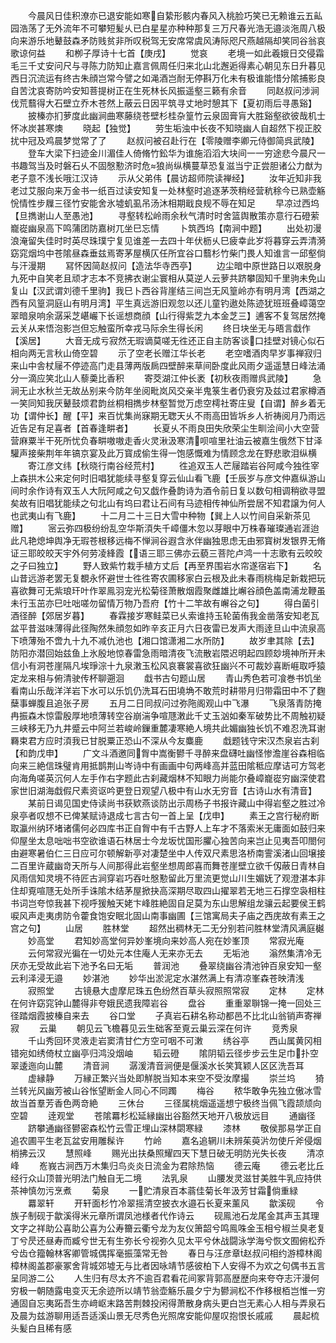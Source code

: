 <!-- { "loadSidebar": true } -->
　　今晨风日佳积潦亦已退安能如寒自絷形骸内春风入桃脸巧笑已无赖谁云五畆园浩荡了无外流年不可攀短髪乆已白星星亦种种那复三万尺春光浩无邉淡沲周八极向来游乐地鼙鼓森矛防贱贫非所叹税驾无安席常虞风涛际咫尺燕越隔却笑同谷翁哀歌谅何益
　　和栁子厚诗十七首【庚戌】
　　觉哀
　　老境一如此羲娥日交侵霜毛三千丈安问尺与寻陈力防知止嘉言佩周任归来北山北邂逅得素心朝见东日升暮见西日沉流运有终古朱顔岂常今譬之如渑酒岂耐无停斟万化未有极谁能惜分隂捕影良自苦沈哀寄防吟安知菩提树正在生死林长风振遥壑三籁有余音
　　同赵叔问涉涧伐荒蘙得大石壁立乔木苍然上蔽云日因平筑寻丈地时憩其下【夏初雨后寻愚谿】
　　披榛亦扪萝度此幽涧曲寒藤绕苍壁杉桂杂篁竹云泉固膏肓大胜谿壑欲彼哉机士怀冰炭甚寒燠
　　晓起【独觉】
　　劳生垢浊中长夜不知晓幽人自超然下视正胶扰中冠及鸡晨梦觉常了了
　　赵叔问被召赴行在【零陵赠李卿元侍御简呉武陵】
　　登车大梁下扫迹金川湄佳人倚脩竹鈆华为谁施滔滔大块间一一穷途悲今晨尺一书趣驾当及时磐石乆不固慇懃济时危狼尚纵横蔓草恐复滋当宁正尝胆诸公力猷为老子意不浅长哦江汉诗
　　示从父弟伟【晨访超师院读禅经】
　　汝年近知非我老过艾服向来万金书一纸百过读安知复一处林壑时追逐茅茨稍经营秔稌今已熟壶觞恱情性步屧三径竹安能舍氷墟虮虱吊汤沐相期戢良规不辱在知足
　　早凉过西坞【旦擕谢山人至愚池】
　　寻壑转松岭雨余秋气清时时舍篮舆散策亦意行石磴萦巃嵸幽泉高下鸣蒲团防嘉树兀坐巳忘情
　　卜筑西坞【南涧中题】
　　出处初漫浪淹留失佳时时英尽珠璞宁复见谁差一去四十年伏枥乆巳疲幸此岁将暮穿云弄清漪窈窕烟坞中苍隂昼森垂兹焉寄茅屋横仄任所宜谷口蘙杉竹柴门畏人知谁言一邱壑倘与汗漫期
　　冩怀因简赵叔问【造法华寺西亭】
　　边尘暗中原世路日以艰脱身九死中自笑老且顽才志本不竞拂衣谢尘寰相从莫逆人云萝共跻攀固知千里驹未免山复山【汉武谓刘德千里驹】我巳卜西谷背崖结三间岂无风篁岭亦有明月湾【西湖之西有风篁洞庭山有明月湾】平生真远游旧观忽以还儿童钓遨处陈迹犹班班叠嶂蔼空翠暗泉响余潺采芝嵁巗下长谣想商顔【山行得紫芝九本金芝三】逋客不复驾居然掩云关从来悟泡影岂但忘触蛮所幸戎马际余生得长闲
　　终日块坐无与晤言戱作【溪居】
　　大音无成亏寂然无瑕谪莫嗟无徃还正自主防客谈口挂壁对镜心似石相向两无言秋山倚空碧
　　示了空老长赠江华长老
　　老空嗜酒肉早岁事禅寂归来山中舎杖屦不停迹高门走县薄两版扄四壁醉来草间卧度此风雨夕遥遥慧日峰法涌分一滴应笑北山人藜羮比香积
　　寄茭湖江仲长袤【初秋夜雨赠呉武陵】
　　急涧无止水秋兰无故丛别来今防年坐阅毗岚风交亲半鬼箓生者仍衰穷及兹过君家樽酒一笑同知我厌鼙鼓烦君韵丝桐相擕步林壑暂觉万虑空樗社寄庄叟【自谓】醉乡着无功【谓仲长】醒【平】来百忧集尚寐期无聦天乆不雨高田皆坼乡人祈祷阅月乃雨远近告足有足喜者【首春逢畊者】
　　长夏乆不雨良田失欣荣尘生甽浍间小大空营营麻粟半干死所忧负春畊嗷嗷走香火灵湫汲寒清呗喧里社油云被嘉生俄然下甘泽驩声接柴荆年年镐京宴及此万寳成偷生得一饱感慨难为情顾念龙在野悲歌泪纵横
　　寄江彦文纬【秋晓行南谷经荒村】
　　徃追双玉人芒屦踏岩谷阿咸今独徃宰上森拱木公来定何时旧唱犹能续寻壑复穿云仙山看飞鹿【壬辰岁与彦文仲嘉纵游山间时余作诗有双玉人大阮阿咸之句又戯作叠韵诗为酒令前日复以数句相调稍欲寻盟矣故有旧唱犹能续之句北山有坞曰君让石间有马迹相传神仙所尝居不知君譲为何人也武夷山有飞鹿】
　　十二月二十三日大雪中种物【巽上人以竹间自采新茶见赠】
　　宻云弥四极纷纷乱空华斯湏失千嶂僵木忽以芽眼中万株春璀璨通岩涯迨此凡艳熄坤舆净无瑕苍根移远梅不惮涧谷遐含氷伴幽独思虑无由邪寳树发银界无脩证三耶皎皎天宇外何劳凌綘霞【语三耶三佛亦云藐三菩陀卢鸿一十志歌有云皎皎之子曰独立】
　　野人致紫竹栽手植方丈后【再至界围岩水帘遂宿岩下】
　　名山昔远游老罢无复覩永怀避世士徃徃寄农圃移家白云根及此未春雨桃梅足新栽把玩喜欲舞可无紫琅玕叶作翠鳯羽宠光松菊径萧散烟霞聚雌雄比嶰谷顔色盖南浦龙鞭虽未行玉茁亦巳吐咄嗟勿留情万物乃吾府【竹十二竿故有嶰谷之句】
　　得白菌引酒径醉【郊居岁暮】
　　春霖接岁寒鲑菜已乆索谁持玉轮菌侑我金凿落安知老瓦盆平昔滋味薄得此径陶然朱顔忽如昨辛亥正月六日夜雷已发声大雨逹旦山中流泉高下喷薄殆不啻九十九不减仇池也【湘口馆潇湘二水所防】
　　故岁聿其除【去】防阳亦潜回始兹鱼上氷殷地惊春雷急雨暗清夜飞流散岩隈迟明起四顾玅境神所开未信小有洞苍崖隔凡埃琤淙十九泉潄玉松风哀褰裳喜欲狂幽兴不可裁妙喜断崕取呼猿定龙来相与俯清驶传杯聊遡洄
　　戱书古句题山居
　　青山秀色若可飡巻书饥坐看南山乐哉洋洋岩下水可以乐饥仍洗耳石田墝埆不敢荒时耕带月归带霜田中不了麴蘖事蝉腹且追张子房
　　五月二日同叔问过弥陁阁观山中飞瀑
　　飞泉落青防掩冉振森木惊雷殷厚地喷薄转空谷崩湍争喧豗潄此千丈玉汹如秦军破势比不周触初疑三峡移无乃九井蹙云中阿兰若峻岭鏁重麓凄寒絶人境共此媚幽独长饥不难忍洗耳谢羇束君方应时湏我已甘脱粟正恐山不深从今友麋鹿
　　戱题钱守宋汉杰泉岩古刹【和韵戊申】
　　广文斗酒邀同胷中嵩衡鬰千寻醉来盘礴吐幽怪惨澹崖谷森相临向来三絶信珠璧肯用抵鹊荆山岑诗中有画画中句两峰高并蓝田隂秪应摩诘可方驾老向海角嗟英沉何人左手作右字题此古刹藏烟林不知眼力尚能尔叠嶂巃嵸穷幽深使君家世旧湖海戱假尺素资讴吟更登日观望八极中有山水无穷音【古诗山水有清音】
　　某前日谒见国史侍读尚书获欵燕谈防出示周杨子书报许藏山中得岩壑之胜过冷泉亭者叹想不已俾某赋诗退成七言古句一首上呈【戊申】
　　素王之宫行秘府断取瀛州纳环堵诸儒何必四库书正自胷中有千古野人上车才不落索米无庸面如鼓归来仰屋坐太息咄咄书空欲谁语石林居士今龙坂忧国形臞心独苦向来岂止见夷吾叩閤何由避寒暑伯仁三日应可尔顿解新亭对凄楚坐中人传双尺素思洛桥南霅溪渚山回壌接二百里许蔵幽竒天所与人间那得此岩壑坐想周郎喜而舞苍崖壁立欲千仭蔽日青林自风雨信知灵境不待匠古涧穿岩巧吞吐慇懃留此万里流更觉山川生媚妩了观澄湛本非住却覔喧豗无处所手诛隂木结茅屋掀抉高深期尽取四山擢翠若无地三石撑空袅相柱书词岂夸惊我甚下视呼猨触天姥卞峰胜絶固自足莫为东山思解组龙骧云起要侯王鹤唳风声走夷虏防令藿食饱安眠北固山南事幽圃【三馆寓局夫子庙之西庑故有素王之宫之句】
　　山居
　　胜林堂
　　超然出稠林无二无分别若问胜林堂清风满庭樾
　　妙高堂
　　君知妙高堂何异妙峯境向来妙高人宛在妙峯顶
　　常寂光庵
　　云何常寂光徧在一切处元本住庵人无来亦无去
　　无垢池
　　滃然集清冷无厌亦无受故此岩下池予名曰无垢
　　普润池
　　叠翠绕幽谷清池钟百泉安知一壑云利泽浸无邉
　　妙湛池
　　妙华出淤泥定水湛然满上有清凉峯森苍映清浅
　　寂照堂
　　古镜悬大虚摩尼珠五色纷然百草头寂照照常寂
　　定林
　　定林在何许窈窕钟山麓得非夸娥民遗我障岩谷
　　盘谷
　　重重翠聨锦一掩一回处三径踏烟霞披榛自来去
　　谷口堂
　　子真岩石耕名称动都邑不比北山翁销声寄禅寂
　　云巢
　　朝见云飞檐暮见云生础客至覔云巢云深在何许
　　竞秀泉
　　千山秀回环灵液走岩窦清甘伫方空可咽不可潄
　　绣谷亭
　　西山属黄冈相错宛如绣倚杖立幽亭归鸿没烟岫
　　韬云磴
　　隂阴韬云径步步云生足巾扑空翠逶迤向山麓
　　清音涧
　　潺湲清音涧便是偃溪水长笑箕颖人区区洗吾耳
　　虚縁静
　　万縁正繁兴当处即觧脱当知本来空不受汝摩撮
　　崇兰坞
　　猗兰转光风幽芳被山谷怅望断金人同心不同躅
　　梅谷
　　秾华敢争先独立傲冰雪故当首羣芳香色两竒絶
　　三休台
　　三径属桃烟遥遥想宁极终当佩飞霞颉颃向空碧
　　逹观堂
　　苍隂羃杉松延縁幽出谷豁然天地开八极放远目
　　通幽径
　　跻攀通幽径鬰密森松竹云雪正埋山深林閟寒緑
　　漆林
　　敬侯那易学正自追农圃平生老瓦盆安用雕髹许
　　竹岭
　　嘉名追辋川未辨茱萸沜勿使斤斧侵烟梢拂云汉
　　慧照峰
　　赐光出扶桑照耀四天下慧日破无明防光失长夜
　　清凉峰
　　峞峩古涧西万木集归鸟炎炎日流金为君除热恼
　　德云庵
　　德云老比丘经行众山顶普光明法门触自无二境
　　法乳泉
　　山腰发灵滋甘美胜牛乳应持供茶神慎勿污烹煮
　　菊泉
　　一贮清泉百本蓊佳菊长年汲芳甘霜倘重緑
　　羃翠轩
　　开轩面杉竹冷翠摇清空披衣水邉石长夏来薰风
　　歙溪砚
　　令族子制砚于歙溪得米元章所谓凤池様者代作诗云
　　砚鳯池石龙尾金其声玉其理文字之祥助公喜助公喜为公寿籋云衢兮龙为友仪箫韶兮鸣鳯咮金玉相兮椒兰臭老复丁兮昃还昼寿而臧兮世无有生弥长兮视弥久见太平兮休战闘泳学海兮恢文囿俯松乔兮齿仓籀翰林客卿管城偶挥毫振藻常无咎
　　春日与汪彦章赵叔问相约游樟林阁樟林阁盖郡豪冢舍背城郊墟无与比者因咏靖节感彼柏下人安得不为欢之句偶书五言呈同游二公
　　人生归有尽太齐不逾百君看花间冢背郭高歴歴向来夸夺志汗漫何穷极一朝随露电变灭无余迹所以靖节翁壶觞乐晨夕宁为鬰涧松不作移根栢岂惟一穷通固自忘夷跖吾生亦﨑岖末路苦荆棘投闲得萧散身病头更白岂无素心人相与弄泉石及晨为兹游聊用适吾适溪山景无尽秀色光照席安能仰屋叹抱恨长戚戚
　　晨起梳头髪白且稀有感

